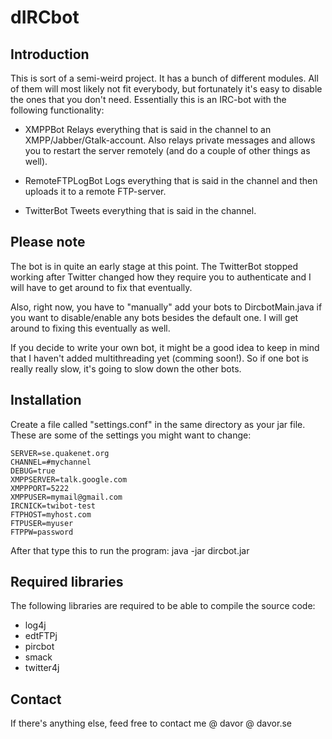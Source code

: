 dIRCbot
============

Introduction
------------
This is sort of a semi-weird project. It has a bunch of different modules.
All of them will most likely not fit everybody, but fortunately it's easy
to disable the ones that you don't need. Essentially this is an IRC-bot
with the following functionality:

  - XMPPBot
Relays everything that is said in the channel to an 
XMPP/Jabber/Gtalk-account. Also relays private messages and allows you to
restart the server remotely (and do a couple of other things as well).

  - RemoteFTPLogBot
Logs everything that is said in the channel and then uploads it to a remote
FTP-server.

  - TwitterBot
Tweets everything that is said in the channel.

Please note
-----------
The bot is in quite an early stage at this point. The TwitterBot stopped
working after Twitter changed how they require you to authenticate and I
will have to get around to fix that eventually.

Also, right now, you have to "manually" add your bots to DircbotMain.java
if you want to disable/enable any bots besides the default one. I will
get around to fixing this eventually as well.

If you decide to write your own bot, it might be a good idea to keep in
mind that I haven't added multithreading yet (comming soon!). So if one
bot is really really slow, it's going to slow down the other bots.

Installation
------------
Create a file called "settings.conf" in the same directory as your jar file.
These are some of the settings you might want to change:

    SERVER=se.quakenet.org
    CHANNEL=#mychannel
    DEBUG=true
    XMPPSERVER=talk.google.com
    XMPPPORT=5222
    XMPPUSER=mymail@gmail.com
    IRCNICK=twibot-test
    FTPHOST=myhost.com
    FTPUSER=myuser
    FTPPW=password

After that type this to run the program:
    java -jar dircbot.jar
    
    
Required libraries
------------------
The following libraries are required to be able to compile the source code:

  - log4j
  - edtFTPj
  - pircbot
  - smack
  - twitter4j

Contact
-------
If there's anything else, feed free to contact me @ davor @ davor.se
